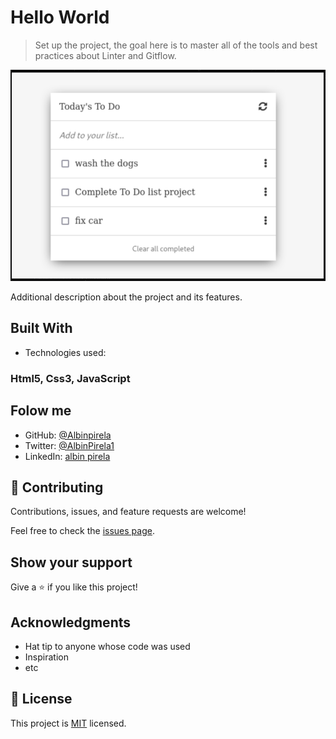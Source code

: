 # Hello World

> Set up the project, the goal here is to master all of the tools and best practices about Linter and Gitflow.

![screenshot](./image/TODO-list-img.png)

Additional description about the project and its features.

## Built With
- Technologies used: 
### Html5, Css3, JavaScript

## Folow me 

- GitHub: [@Albinpirela](https://github.com/Albinpirela)
- Twitter: [@AlbinPirela1](https://twitter.com/AlbinPirela1)
- LinkedIn: [albin pirela](https://www.linkedin.com/in/albin-pirela-21528a222/) 

## 🤝 Contributing 

Contributions, issues, and feature requests are welcome!

Feel free to check the [issues page](../../issues/).

## Show your support

Give a ⭐️ if you like this project!

## Acknowledgments

- Hat tip to anyone whose code was used
- Inspiration
- etc

## 📝 License

This project is [MIT](./MIT.md) licensed.

